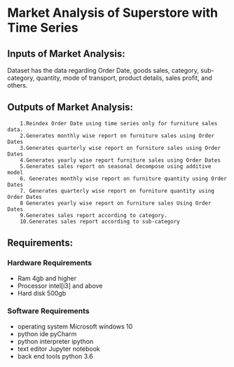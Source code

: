 # Market Analysis of Superstore with Time Series
## Inputs of Market Analysis:
Dataset has the data regarding Order Date, goods sales, category, sub-category, quantity, mode of transport, product details, sales profit, and others.
## Outputs of Market Analysis:
        1.Reindex Order Date using time series only for furniture sales data.
        2.Generates monthly wise report on furniture sales using Order Dates 
        3.Generates quarterly wise report on furniture sales using Order Dates 
        4.Generates yearly wise report furniture sales using Order Dates
        5.Generates sales report on seasonal decompose using additive model
        6. Generates monthly wise report on furniture quantity using Order Dates
        7. Generates quarterly wise report on furniture quantity using Order Dates 
        8 Generates yearly wise report on furniture sales Using Order Dates
        9.Generates sales report according to category.
        10.Generates sales report according to sub-category
## Requirements:
   ### Hardware Requirements
*	Ram 4gb and higher
*	Processor intel[i3] and above
*	Hard disk 500gb
   ### Software Requirements
*	operating system Microsoft windows 10
*	python ide pyCharm
*	python interpreter ipython
*	text editor Jupyter notebook
*	back end tools python 3.6
